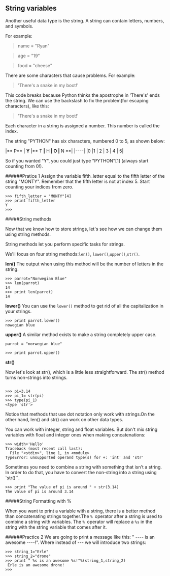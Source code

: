 
## String variables


Another useful data type is the string. A string can contain letters, numbers, and symbols.

For example:

>name = "Ryan"

>age = "19"

>food = "cheese"


There are some characters that cause problems. For example:

> 'There's a snake in my boot!'

This code breaks because Python thinks the apostrophe in 'There's' ends the string. We can use the backslash to fix the problem(for escaping characters), like this:

>'There\'s a snake in my boot!'


Each character in a string is assigned a number. This number is called the index.


The string "PYTHON" has six characters,
numbered 0 to 5, as shown below:


|** P** | **Y** |** T **|** H **| **O** |** N **|
|----|
|0   |1  | 2 |  3 |  4 |  5|

So if you wanted "Y", you could just type
"PYTHON"[1] (always start counting from 0!).

######Pratice 1
Assign the variable fifth_letter equal to the fifth letter of the string "MONTY".
Remember that the fifth letter is not at index 5. Start counting your indices from zero.

```
>>> fifth_letter = "MONTY"[4]
>>> print fifth_letter
Y
>>>
```

#####String methods

Now that we know how to store strings, let's see how we can change them using string methods.

String methods let you perform specific tasks for strings.

We'll focus on four string methods:`len()`,
`lower()`,`upper()`,`str()`.

**len()**
 The output when using this method will be the number of letters in the string.

```
>>> parrot="Norwegian Blue"
>>> len(parrot)
14
>>> print len(parrot)
14
```

**lower()**
You can use the `lower()` method to get rid of all the capitalization in your strings.

```
>>> print parrot.lower()
nowegian blue
```

**upper()**
A similar method exists to make a string completely upper case.
```
parrot = "norwegian blue"

>>> print parrot.upper()
```
**str()**

Now let's look at str(), which is a little less straightforward. The str() method turns non-strings into strings.

```

>>> pi=3.14
>>> pi_1= str(pi)
>>> type(pi_1)
<type 'str'>
```

Notice that methods that use dot notation only work with strings.On the other hand, len() and str() can work on other data types.

You can work with integer, string and float variables. But don't mix string variables with float and integer ones when making concatenations:
```
>>> width+'Hello'
Traceback (most recent call last):
  File "<stdin>", line 1, in <module>
TypeError: unsupported operand type(s) for +: 'int' and 'str'
```
Sometimes you need to combine a string with something that isn't a string. In order to do that, you have to convert the non-string into a string using `str()``.
```
>>> print "The value of pi is around " + str(3.14)
The value of pi is around 3.14
```

#####String Formatting with %

When you want to print a variable with a string, there is a better method than concatenating strings together.The `% `operator after a string is used to combine a string with variables. The `% `operator will replace a `%s` in the string with the string variable that comes after it.

######Practice 2
We are going to print a message like this:
" ---- is an awesome ----!". Where instead of --- we will introduce two strings:

```
>>> string_1="Erle"
>>> string_2="drone"
>>> print " %s is an awesome %s!"%(string_1,string_2)
 Erle is an awesome drone!
>>>
```
